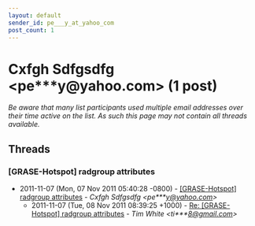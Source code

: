 ```yaml
---
layout: default
sender_id: pe___y_at_yahoo_com
post_count: 1
---
```


# Cxfgh Sdfgsdfg <pe***y<span>@</span>yahoo.com> (1 post)

_Be aware that many list participants used multiple email addresses over their time active on the list. As such this page may not contain all threads available._

## Threads

### [GRASE-Hotspot] radgroup attributes
+ 2011-11-07 (Mon, 07 Nov 2011 05:40:28 -0800) - [[GRASE-Hotspot] radgroup attributes](/archive/2011/11/8f5016e44bc5b1dcc677585b773deda28fe2cfaab4ab599c09958987f0825b7b) - _Cxfgh Sdfgsdfg \<pe***y@yahoo.com\>_
  + 2011-11-07 (Tue, 08 Nov 2011 08:39:25 +1000) - [Re: [GRASE-Hotspot] radgroup attributes](/archive/2011/11/08b388e05ce8876c76628fbde766ed8fe13bada970fd66c467a750e6d5c1a90f) - _Tim White \<ti***8@gmail.com\>_

